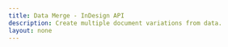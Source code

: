 ```yaml
---
title: Data Merge - InDesign API
description: Create multiple document variations from data.
layout: none
---
```


<RedoclyAPIBlock src="/firefly-services/docs/indesign/datamergeapi.json" width="600px" disableSidebar hideTryItPanel />
